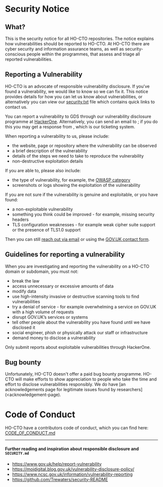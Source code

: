 # Security Notice

## What?

This is the security notice for all HO-CTO repositories. The notice explains how vulnerabilities should be reported to HO-CTO. At HO-CTO there are cyber security and information assurance teams, as well as security-conscious people within the programmes, that assess and triage all reported vulnerabilities.

## Reporting a Vulnerability

HO-CTO is an advocate of responsible vulnerability disclosure. If you’ve found a vulnerability, we would like to know so we can fix it. This notice provides details for how you can let us know about vulnerabilities, or alternatively you can view our [security.txt](security.txt) file which contains quick links to contact us.

You can report a vulnerability to GDS through our vulnerability disclosure programme at [HackerOne](https://hackerone.com/<>/embedded_submissions/new). Alternatively, you can send an email to <email goes here>; if you do this you may get a response from <ticketing system>, which is our ticketing system.

When reporting a vulnerability to us, please include:
- the website, page or repository where the vulnerability can be observed
- a brief description of the vulnerability
- details of the steps we need to take to reproduce the vulnerability
- non-destructive exploitation details

If you are able to, please also include:
- the type of vulnerability, for example, the [OWASP category](https://owasp.org/www-community/vulnerabilities/)
- screenshots or logs showing the exploitation of the vulnerability

If you are not sure if the vulnerability is genuine and exploitable, or you have found:
- a non-exploitable vulnerability
- something you think could be improved - for example, missing security headers
- TLS configuration weaknesses - for example weak cipher suite support or the presence of TLS1.0 support

Then you can still [reach out via email](SASSRETeam@digital.homeoffice.gov.uk) or using the [GOV.UK contact form](https://www.gov.uk/contact/govuk).

## Guidelines for reporting a vulnerability
When you are investigating and reporting the vulnerability on a HO-CTO domain or subdomain, you must not:
- break the law
- access unnecessary or excessive amounts of data
- modify data
- use high-intensity invasive or destructive scanning tools to find vulnerabilities
- try a denial of service - for example overwhelming a service on GOV.UK with a high volume of requests
- disrupt GOV.UK’s services or systems
- tell other people about the vulnerability you have found until we have disclosed it
- social engineer, phish or physically attack our staff or infrastructure
- demand money to disclose a vulnerability

Only submit reports about exploitable vulnerabilities through HackerOne.

## Bug bounty
Unfortunately, HO-CTO doesn't offer a paid bug bounty programme. HO-CTO will make efforts to show appreciation to people who take the time and effort to disclose vulnerabilities responsibly. We do have [an acknowledgements page for legitimate issues found by researchers](<acknowledgement-page).

# Code of Conduct

HO-CTO have a contributors code of conduct, which you can find here: [CODE_OF_CONDUCT.md]

---

#### Further reading and inspiration about responsible disclosure and `SECURITY.md`
- <https://www.gov.uk/help/report-vulnerability>
- <https://mojdigital.blog.gov.uk/vulnerability-disclosure-policy/>
- <https://www.ncsc.gov.uk/information/vulnerability-reporting>
- <https://github.com/Trewaters/security-README>

[<disclosure-email-address>]: mailto:<disclosure-email-address>
[CODE_OF_CONDUCT.md]: https://github.com//.github/blob/master/CODE_OF_CONDUCT.md
[OWASP category]: https://www.owasp.org/index.php/Category:OWASP_Top_Ten_2017_Project